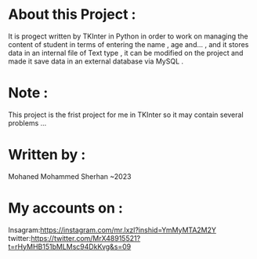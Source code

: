 # About this Project :
It is progect written by TKInter in Python in order to work on managing the content of student in terms of entering the name , age and... , and it stores data in an internal file of Text type , it can be modified on the project and made it save data in an external database via MySQL .   

# Note  :
This project is the frist project for me in TKInter so it may contain several problems ... 

# Written by :
 Mohaned Mohammed Sherhan ~2023

# My accounts on :
Insagram:https://instagram.com/mr.lxzl?inshid=YmMyMTA2M2Y	
twitter:https://twitter.com/MrX48915521?t=rHyMHB151bMLMsc94DkKvg&s=09	

